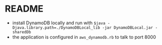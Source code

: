 # README

* install DynamoDB locally and run with `$java -Djava.library.path=./DynamoDBLocal_lib -jar DynamoDBLocal.jar -sharedDb`
* the application is configured in `aws_dynamodb.rb` to talk to port 8000
 